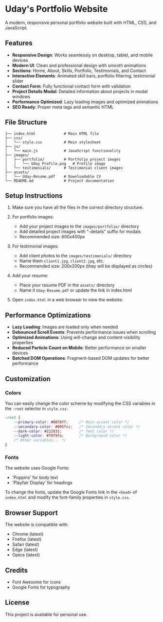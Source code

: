 # Uday's Portfolio Website

A modern, responsive personal portfolio website built with HTML, CSS, and JavaScript.

## Features

- **Responsive Design**: Works seamlessly on desktop, tablet, and mobile devices
- **Modern UI**: Clean and professional design with smooth animations
- **Sections**: Home, About, Skills, Portfolio, Testimonials, and Contact
- **Interactive Elements**: Animated skill bars, portfolio filtering, testimonial slider
- **Contact Form**: Fully functional contact form with validation
- **Project Details Modal**: Detailed information about projects in modal windows
- **Performance Optimized**: Lazy loading images and optimized animations
- **SEO Ready**: Proper meta tags and semantic HTML

## File Structure

```
├── index.html             # Main HTML file
├── css/
│   └── style.css          # Main stylesheet
├── js/
│   └── main.js            # JavaScript functionality
├── images/
│   ├── portfolio/         # Portfolio project images
│   │   └── Uday Profile.png   # Profile image
│   └── testimonials/      # Testimonial client images
├── assets/
│   └── Uday-Resume.pdf    # Downloadable CV
└── README.md              # Project documentation
```

## Setup Instructions

1. Make sure you have all the files in the correct directory structure.

2. For portfolio images:
   - Add your project images to the `images/portfolio/` directory
   - Add detailed project images with "-details" suffix for modals
   - Recommended size: 600x400px

3. For testimonial images:
   - Add client photos to the `images/testimonials/` directory
   - Name them `client1.jpg`, `client2.jpg`, etc.
   - Recommended size: 200x200px (they will be displayed as circles)

4. Add your resume:
   - Place your resume PDF in the `assets/` directory
   - Name it `Uday-Resume.pdf` or update the link in index.html

5. Open `index.html` in a web browser to view the website.

## Performance Optimizations

- **Lazy Loading**: Images are loaded only when needed
- **Debounced Scroll Events**: Prevents performance issues when scrolling
- **Optimized Animations**: Using will-change and content-visibility properties
- **Reduced Particle Count on Mobile**: Better performance on smaller devices
- **Batched DOM Operations**: Fragment-based DOM updates for better performance

## Customization

### Colors

You can easily change the color scheme by modifying the CSS variables in the `:root` selector in `style.css`:

```css
:root {
    --primary-color: #0078ff;     /* Main accent color */
    --secondary-color: #005fcc;   /* Secondary accent color */
    --dark-color: #222831;        /* Text color */
    --light-color: #f8f9fa;       /* Background color */
    /* Other variables... */
}
```

### Fonts

The website uses Google Fonts:
- 'Poppins' for body text
- 'Playfair Display' for headings

To change the fonts, update the Google Fonts link in the `<head>` of `index.html` and modify the font-family properties in `style.css`.

## Browser Support

The website is compatible with:
- Chrome (latest)
- Firefox (latest)
- Safari (latest)
- Edge (latest)
- Opera (latest)

## Credits

- Font Awesome for icons
- Google Fonts for typography

## License

This project is available for personal use. 